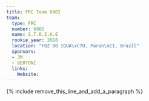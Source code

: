 ```yaml
---
title: FRC Team 6902
team:
  type: FRC
  number: 6902
  name: S.T.R.I.K.E
  rookie_year: 2018
  location: "FOZ DO IGUA\xC7U, Paran\xE1, Brazil"
  sponsors:
  - 3M
  - BERTONI
  links:
    Website:
---
```


{% include remove_this_line_and_add_a_paragraph %}